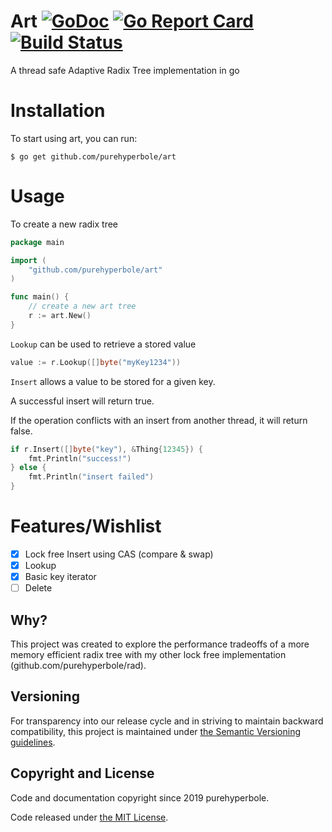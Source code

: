 # Art [![GoDoc](https://godoc.org/github.com/purehyperbole/art?status.svg)](https://godoc.org/github.com/purehyperbole/art) [![Go Report Card](https://goreportcard.com/badge/github.com/purehyperbole/art)](https://goreportcard.com/report/github.com/purehyperbole/art) [![Build Status](https://travis-ci.org/purehyperbole/art.svg?branch=master)](https://travis-ci.org/purehyperbole/art)


A thread safe Adaptive Radix Tree implementation in go


# Installation

To start using art, you can run:

`$ go get github.com/purehyperbole/art`

# Usage

To create a new radix tree

```go
package main

import (
    "github.com/purehyperbole/art"
)

func main() {
    // create a new art tree
    r := art.New()
}
```

`Lookup` can be used to retrieve a stored value

```go
value := r.Lookup([]byte("myKey1234"))
```

`Insert` allows a value to be stored for a given key.

A successful insert will return true.

If the operation conflicts with an insert from another thread, it will return false.

```go
if r.Insert([]byte("key"), &Thing{12345}) {
    fmt.Println("success!")
} else {
    fmt.Println("insert failed")
}
```


# Features/Wishlist

- [x] Lock free Insert using CAS (compare & swap)
- [x] Lookup
- [x] Basic key iterator
- [ ] Delete

## Why?

This project was created to explore the performance tradeoffs of a more memory efficient radix tree with my other lock free implementation (github.com/purehyperbole/rad).

## Versioning

For transparency into our release cycle and in striving to maintain backward
compatibility, this project is maintained under [the Semantic Versioning guidelines](http://semver.org/).

## Copyright and License

Code and documentation copyright since 2019 purehyperbole.

Code released under
[the MIT License](LICENSE).
